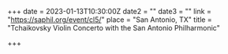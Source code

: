 +++
date = 2023-01-13T10:30:00Z
date2 = ""
date3 = ""
link = "https://saphil.org/event/cl5/"
place = "San Antonio, TX"
title = "Tchaikovsky Violin Concerto with the San Antonio Philharmonic"

+++
